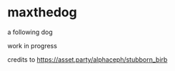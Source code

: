 # maxthedog
a following dog

work in progress

credits to https://asset.party/alphaceph/stubborn_birb
